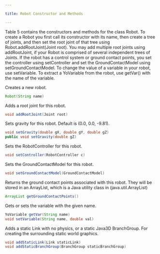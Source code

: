 ```yaml
---

title: Robot Constructor and Methods

---
```


Table 5 contains the constructors and methods for the class Robot.
To create a Robot you first call its constructor with its name, then create a tree of joints, and then set the root joint of that tree using Robot.addRootJoint(Joint root). 
You may add multiple root joints using addRootJoint, if your Robot is comprised of several independent trees of Joints. 
If the robot has a control system or ground contact points, you set the controller using setController and set the GroundContactModel using setGroundContactModel. 
To change the value of a variable in your robot, use setVariable. To extract a YoVariable from the robot, use getVar() with the name of the variable.
 
 
 
Creates a new robot.
```java
Robot(String name)
```
 
Adds a root joint for this robot.
```java
void addRootJoint(Joint root)
```
  
Sets gravity for this robot. Default is (0.0, 0.0, -9.81).
```java
void setGravity(double gX, double gY, double gZ)
public void setGravity(double gZ) 
```
  
Sets the RobotController for this robot.
```java
void setController(RobotController c)
```

Sets the GroundContactModel for this robot.
```java
void setGroundContactModel(GroundContactModel)
```

Returns the ground contact points associated with this robot. They will be stored in an ArrayList, which is a Java utility class in (java.util.ArrayList)
```java
ArrayList getGroundContactPoints()
```

Gets or sets the variable with the given name.
```java
YoVariable getVar(String name)
void setVariable(String name, double val)
```

Adds a static Link with no physics, or a static Java3D BranchGroup. For creating the surrounding static world graphics.
```java
void addStaticLink(Link staticLink) 
void addStaticBranchGroup(BranchGroup staticBranchGroup)
```